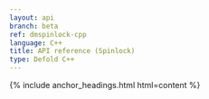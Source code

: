 ```yaml
---
layout: api
branch: beta
ref: dmspinlock-cpp
language: C++
title: API reference (Spinlock)
type: Defold C++
---
```

{% include anchor_headings.html html=content %}